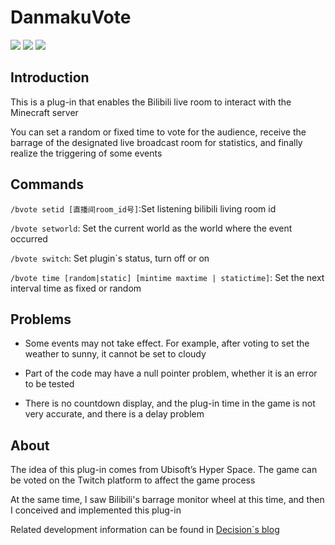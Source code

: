 # DanmakuVote

![](https://img.shields.io/badge/Bukkit-1.13-blue)
![](https://img.shields.io/badge/Minecraft-1.15.2-yellowgreen)
![](https://img.shields.io/badge/version-1.1-red)

## Introduction

This is a plug-in that enables the Bilibili live room to interact with the Minecraft server

You can set a random or fixed time to vote for the audience, receive the barrage of the designated live broadcast room for statistics, and finally realize the triggering of some events

## Commands

`/bvote setid [直播间room_id号]`:Set listening bilibili living room id

`/bvote setworld`: Set the current world as the world where the event occurred

`/bvote switch`: Set plugin`s status, turn off or on

`/bvote time [random|static] [mintime maxtime | statictime]`: Set the next interval time as fixed or random

## Problems

* Some events may not take effect. For example, after voting to set the weather to sunny, it cannot be set to cloudy

* Part of the code may have a null pointer problem, whether it is an error to be tested

* There is no countdown display, and the plug-in time in the game is not very accurate, and there is a delay problem

## About

The idea of this plug-in comes from Ubisoft’s Hyper Space. The game can be voted on the Twitch platform to affect the game process

At the same time, I saw Bilibili's barrage monitor wheel at this time, and then I conceived and implemented this plug-in

Related development information can be found in [Decision`s blog](https://decision01.cn/)

